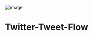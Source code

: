 ![image](https://github.com/prakashjsharma/Twitter-Tweet-Flow/assets/51846543/96e26c36-fef1-4180-9512-cf062ee7bbb4)
# Twitter-Tweet-Flow
